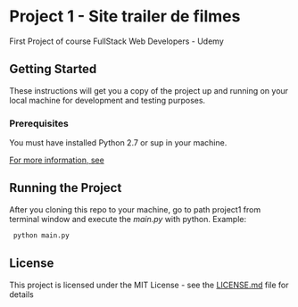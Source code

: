 # Project 1 - Site trailer de filmes

First Project of course FullStack Web Developers - Udemy

## Getting Started

These instructions will get you a copy of the project up and running on your local machine for development and testing purposes.

### Prerequisites

You must have installed Python 2.7 or sup in your machine.

[For more information, see](https://www.python.org/)

## Running the Project

After you cloning this repo to your machine, go to path project1 from terminal window and execute the _main.py_ with python. Example:

```bash
 python main.py
```

## License

This project is licensed under the MIT License - see the [LICENSE.md](LICENSE.md) file for details
